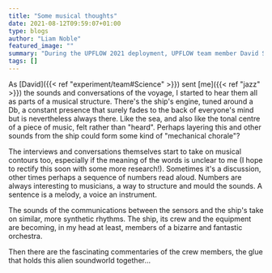 ```yaml
---
title: "Some musical thoughts"
date: 2021-08-12T09:59:07+01:00
type: blogs
author: "Liam Noble"
featured_image: ""
summary: "During the UPFLOW 2021 deployment, UPFLOW team member David Schlaphorst regularly sent sounds from the ship to our e-artist in residence Liam Noble. Here go some initial thoughts stimulated by the cruise's sounds."
tags: []
---
```


As [David]({{< ref "experiment/team#Science" >}}) sent [me]({{< ref "jazz" >}}) the sounds and conversations of the voyage, I started to hear them all as parts of a musical structure. There's the ship's engine, tuned around a Db,  a constant presence that surely fades to the back of everyone's mind but is nevertheless always there. Like the sea, and also like the tonal centre of a piece of music, felt rather than "heard". Perhaps layering this and other sounds from the ship could form some kind of "mechanical chorale"?

The interviews and conversations themselves start to take on musical contours too, especially if the meaning of the words is unclear to me (I hope to rectify this soon with some more research!). Sometimes it's a discussion, other times perhaps a sequence of numbers read aloud. Numbers are always interesting to musicians, a way to structure and mould the sounds. A sentence is a melody, a voice an instrument.

The sounds of the communications between the sensors and the ship's take on similar, more synthetic rhythms. The ship, its crew and the equipment are becoming, in my head at least, members of a bizarre and fantastic orchestra.

Then there are the fascinating commentaries of the crew members, the glue that holds this alien soundworld together...
